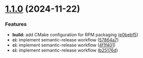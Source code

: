 # [1.1.0](https://github.com/ahmettsoner/pars/compare/v1.0.3...v1.1.0) (2024-11-22)


### Features

* **build:** add CMake configuration for RPM packaging ([e0bebf5](https://github.com/ahmettsoner/pars/commit/e0bebf58951657567e323af32e8256b2d05e8a34))
* **ci:** implement semantic-release workflow ([57864a7](https://github.com/ahmettsoner/pars/commit/57864a7a1a7b925873a68dad35dfcc3b1e620ad5))
* **ci:** implement semantic-release workflow ([4f1f401](https://github.com/ahmettsoner/pars/commit/4f1f4015249c2a9a8f39e118214ae1c5400ed89c))
* **ci:** implement semantic-release workflow ([b25176d](https://github.com/ahmettsoner/pars/commit/b25176d3a04f218a1190d1642240c30627c50671))
